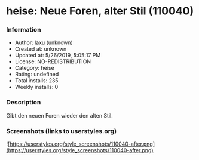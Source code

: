 # heise: Neue Foren, alter Stil (110040)

### Information
- Author: laxu (unknown)
- Created at: unknown
- Updated at: 5/26/2019, 5:05:17 PM
- License: NO-REDISTRIBUTION
- Category: heise
- Rating: undefined
- Total installs: 235
- Weekly installs: 0


### Description
Gibt den neuen Foren wieder den alten Stil.


### Screenshots (links to userstyles.org)
![https://userstyles.org/style_screenshots/110040-after.png](https://userstyles.org/style_screenshots/110040-after.png)



